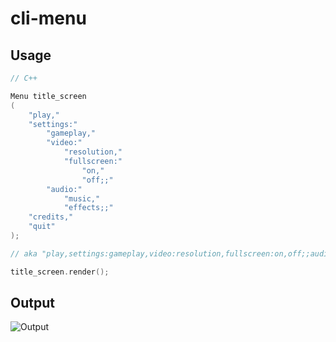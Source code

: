 # cli-menu

## Usage
```cpp
// C++

Menu title_screen
(
    "play,"
    "settings:"
        "gameplay,"
        "video:"
            "resolution,"
            "fullscreen:"
                "on,"
                "off;;"
        "audio:"
            "music,"
            "effects;;"
    "credits,"
    "quit"
);

// aka "play,settings:gameplay,video:resolution,fullscreen:on,off;;audio:music,effects;;credits,quit"

title_screen.render();
```

## Output
![Output](https://i.imgur.com/HGSwiRu.gif "Output")

